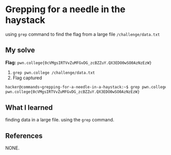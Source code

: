 

# Grepping for a needle in the haystack
using `grep` command to find the flag from a large file `/challenge/data.txt`
## My solve
**Flag:** `pwn.college{0cVMgsIRTVvZuMFGvDG_zcBZZuY.QX3EDO0wSO0AzNzEzW}`

1. `grep pwn.college /challenge/data.txt`
2. Flag captured

```bash
hacker@commands~grepping-for-a-needle-in-a-haystack:~$ grep pwn.college /challenge/data.txt
pwn.college{0cVMgsIRTVvZuMFGvDG_zcBZZuY.QX3EDO0wSO0AzNzEzW}

```

## What I learned
finding data in a large file. using the `grep` command.

## References 
NONE.